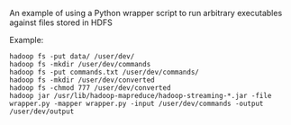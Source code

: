 An example of using a Python wrapper script to run arbitrary executables against files stored in HDFS

Example:
```
hadoop fs -put data/ /user/dev/
hadoop fs -mkdir /user/dev/commands
hadoop fs -put commands.txt /user/dev/commands/
hadoop fs -mkdir /user/dev/converted
hadoop fs -chmod 777 /user/dev/converted
hadoop jar /usr/lib/hadoop-mapreduce/hadoop-streaming-*.jar -file wrapper.py -mapper wrapper.py -input /user/dev/commands -output /user/dev/output
```
